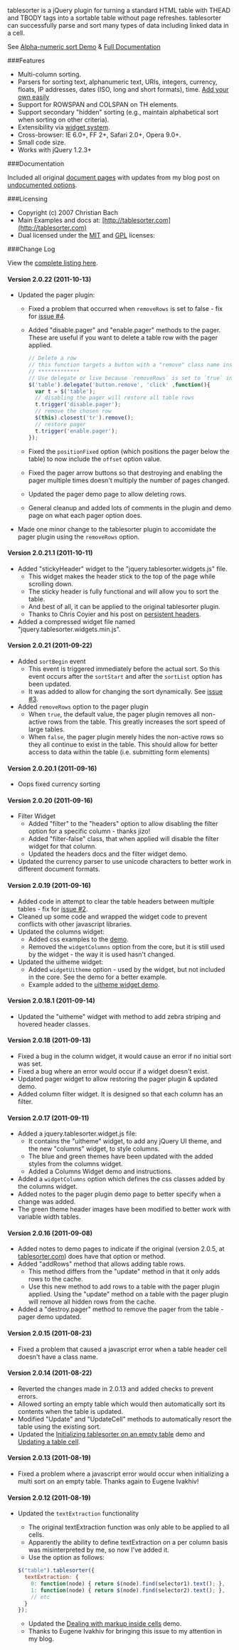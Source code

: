 tablesorter is a jQuery plugin for turning a standard HTML table with THEAD and TBODY tags into a sortable table without page refreshes.
tablesorter can successfully parse and sort many types of data including linked data in a cell.

See [Alpha-numeric sort Demo](http://mottie.github.com/tablesorter/) &amp; [Full Documentation](http://mottie.github.com/tablesorter/docs/)

###Features

* Multi-column sorting.
* Parsers for sorting text, alphanumeric text, URIs, integers, currency, floats, IP addresses, dates (ISO, long and short formats), time. [Add your own easily](http://mottie.github.com/tablesorter/docs/example-parsers.html)
* Support for ROWSPAN and COLSPAN on TH elements.
* Support secondary "hidden" sorting (e.g., maintain alphabetical sort when sorting on other criteria).
* Extensibility via [widget system](http://mottie.github.com/tablesorter/docs/example-widgets.html).
* Cross-browser: IE 6.0+, FF 2+, Safari 2.0+, Opera 9.0+.
* Small code size.
* Works with jQuery 1.2.3+

###Documentation

Included all original [document pages](http://mottie.github.com/tablesorter/docs/index.html) with updates from my blog post on [undocumented options](http://wowmotty.blogspot.com/2011/06/jquery-tablesorter-missing-docs.html).

###Licensing

* Copyright (c) 2007 Christian Bach
* Main Examples and docs at: [http://tablesorter.com](http://tablesorter.com)
* Dual licensed under the [MIT](http://www.opensource.org/licenses/mit-license.php) and [GPL](http://www.gnu.org/licenses/gpl.html) licenses:

###Change Log

View the [complete listing here](http://mottie.github.com/tablesorter/changelog.txt).

#### Version 2.0.22 (2011-10-13)

* Updated the pager plugin:
  * Fixed a problem that occurred when `removeRows` is set to false - fix for [issue #4](https://github.com/Mottie/tablesorter/issues/4).
  * Added "disable.pager" and "enable.pager" methods to the pager. These are useful if you want to delete a table row with the pager applied.
  
    ```javascript
    // Delete a row
    // this function targets a button with a "remove" class name inside a table row
    // *************
    // Use delegate or live because `removeRows` is set to `true` in the demo - hidden rows don't exist
    $('table').delegate('button.remove', 'click' ,function(){
      var t = $('table');
      // disabling the pager will restore all table rows
      t.trigger('disable.pager');
      // remove the chosen row
      $(this).closest('tr').remove();
      // restore pager
      t.trigger('enable.pager');
    });
    ```

  * Fixed the `positionFixed` option (which positions the pager below the table) to now include the `offset` option value.
  * Fixed the pager arrow buttons so that destroying and enabling the pager multiple times doesn't multiply the number of pages changed.
  * Updated the pager demo page to allow deleting rows.
  * General cleanup and added lots of comments in the plugin and demo page on what each pager option does.
* Made one minor change to the tablesorter plugin to accomidate the pager plugin using the `removeRows` option.

#### Version 2.0.21.1 (2011-10-11)

* Added "stickyHeader" widget to the "jquery.tablesorter.widgets.js" file.
  * This widget makes the header stick to the top of the page while scrolling down.
  * The sticky header is fully functional and will allow you to sort the table.
  * And best of all, it can be applied to the original tablesorter plugin.
  * Thanks to Chris Coyier and his post on [persistent headers](http://css-tricks.com/13465-persistent-headers/).
* Added a compressed widget file named "jquery.tablesorter.widgets.min.js".

#### Version 2.0.21 (2011-09-22)

* Added `sortBegin` event
  * This event is triggered immediately before the actual sort. So this event occurs after the `sortStart` and after the `sortList` option has been updated.
  * It was added to allow for changing the sort dynamically. See [issue #3](https://github.com/Mottie/tablesorter/issues/3).
* Added `removeRows` option to the pager plugin
  * When `true`, the default value, the pager plugin removes all non-active rows from the table. This greatly increases the sort speed of large tables.
  * When `false`, the pager plugin merely hides the non-active rows so they all continue to exist in the table. This should allow for better access to data within the table (i.e. submitting form elements)

#### Version 2.0.20.1 (2011-09-16)

* Oops fixed currency sorting

#### Version 2.0.20 (2011-09-16)

* Filter Widget
  * Added "filter" to the "headers" option to allow disabling the filter option for a specific column - thanks jizo!
  * Added "filter-false" class, that when applied will disable the filter widget for that column.
  * Updated the headers docs and the filter widget demo.
* Updated the currency parser to use unicode characters to better work in different document formats.

#### Version 2.0.19 (2011-09-16)

* Added code in attempt to clear the table headers between multiple tables - fix for [issue #2](https://github.com/Mottie/tablesorter/issues/2).
* Cleaned up some code and wrapped the widget code to prevent conflicts with other javascript libraries.
* Updated the columns widget:
  * Added css examples to the [demo](http://mottie.github.com/tablesorter/docs/example-widget-columns.html).
  * Removed the `widgetColumns` option from the core, but it is still used by the widget - the way it is used hasn't changed.
* Updated the uitheme widget:
  * Added `widgetUitheme` option - used by the widget, but not included in the core. See the demo for a better example.
  * Example added to the [uitheme widget demo](http://mottie.github.com/tablesorter/docs/example-widget-columns.html).

#### Version 2.0.18.1 (2011-09-14)

* Updated the "uitheme" widget with method to add zebra striping and hovered header classes.

#### Version 2.0.18 (2011-09-13)

* Fixed a bug in the column widget, it would cause an error if no initial sort was set.
* Fixed a bug where an error would occur if a widget doesn't exist.
* Updated pager widget to allow restoring the pager plugin & updated demo.
* Added column filter widget. It is designed so that each column has an filter.

#### Version 2.0.17 (2011-09-11)

* Added a jquery.tablesorter.widget.js file:
  * It contains the "uitheme" widget, to add any jQuery UI theme, and the new "columns" widget, to style columns.
  * The blue and green themes have been updated with the added styles from the columns widget.
  * Added a Columns Widget demo and instructions.
* Added a `widgetColumns` option which defines the css classes added by the columns widget.
* Added notes to the pager plugin demo page to better specify when a change was added.
* The green theme header images have been modified to better work with variable width tables.

#### Version 2.0.16 (2011-09-08)

* Added notes to demo pages to indicate if the original (version 2.0.5, at [tablesorter.com](http://tablesorter.com/docs/)) does have that option or method.
* Added "addRows" method that allows adding table rows.
  * This method differs from the "update" method in that it only adds rows to the cache.
  * Use this new method to add rows to a table with the pager plugin applied. Using the "update" method on a table with the pager plugin will remove all hidden rows from the cache.
* Added a "destroy.pager" method to remove the pager from the table - pager demo updated.

#### Version 2.0.15 (2011-08-23)

* Fixed a problem that caused a javascript error when a table header cell doesn't have a class name.

#### Version 2.0.14 (2011-08-22)

* Reverted the changes made in 2.0.13 and added checks to prevent errors.
* Allowed sorting an empty table which would then automatically sort its contents when the table is updated.
* Modified "Update" and "UpdateCell" methods to automatically resort the table using the existing sort.
* Updated the [Initializing tablesorter on an empty table](http://mottie.github.com/tablesorter/docs/example-empty-table.html) demo and [Updating a table cell](http://mottie.github.com/tablesorter/docs/example-update-cell.html).

#### Version 2.0.13 (2011-08-19)

* Fixed a problem where a javascript error would occur when initializing a multi sort on an empty table. Thanks again to Eugene Ivakhiv!

#### Version 2.0.12 (2011-08-19)

* Updated the `textExtraction` functionality
   * The original textExtraction function was only able to be applied to all cells.
   * Apparently the ability to define textExtraction on a per column basis was misinterpreted by me, so now I've added it.
   * Use the option as follows:

   ```javascript
   $("table").tablesorter({
     textExtraction: {
       0: function(node) { return $(node).find(selector1).text(); },
       1: function(node) { return $(node).find(selector2).text(); },
       // etc
     }
   });
   ```

   * Updated the [Dealing with markup inside cells](http://mottie.github.com/tablesorter/docs/example-option-text-extraction.html) demo.
   * Thanks to Eugene Ivakhiv for bringing this issue to my attention in my blog.
